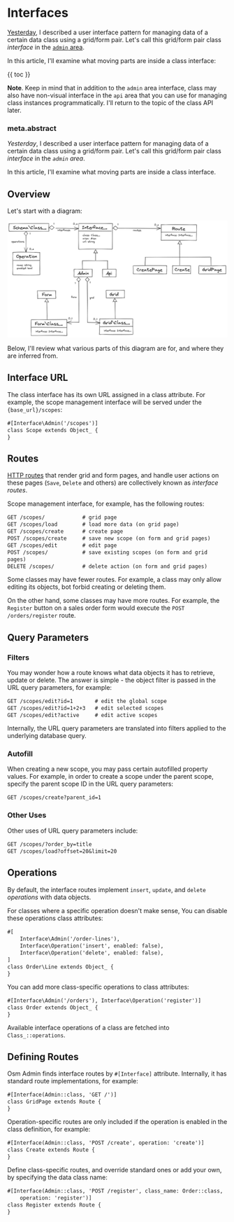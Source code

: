 # Interfaces

[Yesterday](07-data-user-interface-for-managing-scopes.md), I described a user interface pattern for managing data of a certain data class using a grid/form pair. Let's call this grid/form pair class *interface* in the [`admin` area](https://osm.software/docs/framework/creating-web-applications/request-response-loop.html#areas).

In this article, I'll examine what moving parts are inside a class interface:

{{ toc }} 

**Note**. Keep in mind that in addition to the `admin` area interface, class may also have non-visual interface in the `api` area that you can use for managing class instances programmatically. I'll return to the topic of the class API later.

### meta.abstract

*Yesterday*, I described a user interface pattern for managing data of a certain data class using a grid/form pair. Let's call this grid/form pair class *interface* in the *`admin` area*.

In this article, I'll examine what moving parts are inside a class interface.

## Overview

Let's start with a diagram:

![Interfaces](interfaces.png) 

Below, I'll review what various parts of this diagram are for, and where they are inferred from.
 
## Interface URL

The class interface has its own URL assigned in a class attribute. For example, the scope management interface will be served under the `{base_url}/scopes`:

    #[Interface\Admin('/scopes')]
    class Scope extends Object_ {
    }

## Routes

[HTTP routes](https://osm.software/docs/framework/creating-web-applications/request-response-loop.html#routes) that render grid and form pages, and handle user actions on these pages (`Save`, `Delete` and others) are collectively known as *interface routes*. 

Scope management interface, for example, has the following routes:

    GET /scopes/            # grid page
    GET /scopes/load        # load more data (on grid page)
    GET /scopes/create      # create page
    POST /scopes/create     # save new scope (on form and grid pages)
    GET /scopes/edit        # edit page
    POST /scopes/           # save existing scopes (on form and grid pages)
    DELETE /scopes/         # delete action (on form and grid pages)

Some classes may have fewer routes. For example, a class may only allow editing its objects, bot forbid creating or deleting them.  

On the other hand, some classes may have more routes. For example, the `Register` button on a sales order form would execute the `POST /orders/register` route.

## Query Parameters

### Filters

You may wonder how a route knows what data objects it has to retrieve, update or delete. The answer is simple - the object filter is passed in the URL query parameters, for example: 

    GET /scopes/edit?id=1       # edit the global scope     
    GET /scopes/edit?id=1+2+3   # edit selected scopes
    GET /scopes/edit?active     # edit active scopes

Internally, the URL query parameters are translated into filters applied to the underlying database query.

### Autofill

When creating a new scope, you may pass certain autofilled property values. For example, in order to create a scope under the parent scope, specify the parent scope ID in the URL query parameters: 

    GET /scopes/create?parent_id=1

### Other Uses

Other uses of URL query parameters include:

    GET /scopes/?order_by=title
    GET /scopes/load?offset=20&limit=20
    
## Operations

By default, the interface routes implement `insert`, `update`, and `delete` *operations* with data objects.

For classes where a specific operation doesn't make sense, You can disable these operations class attributes:

    #[
        Interface\Admin('/order-lines'),
        Interface\Operation('insert', enabled: false), 
        Interface\Operation('delete', enabled: false), 
    ]
    class Order\Line extends Object_ {
    }

You can add more class-specific operations to class attributes:

    #[Interface\Admin('/orders'), Interface\Operation('register')]
    class Order extends Object_ {
    }

Available interface operations of a class are fetched into `Class_::operations`.

## Defining Routes

Osm Admin finds interface routes by `#[Interface]` attribute. Internally, it has standard route implementations, for example:

    #[Interface(Admin::class, 'GET /')]
    class GridPage extends Route {
    } 

Operation-specific routes are only included if the operation is enabled in the class definition, for example:

    #[Interface(Admin::class, 'POST /create', operation: 'create')]
    class Create extends Route {
    } 

Define class-specific routes, and override standard ones or add your own, by specifying the data class name: 

    #[Interface(Admin::class, 'POST /register', class_name: Order::class, 
        operation: 'register')]
    class Register extends Route {
    } 
    

